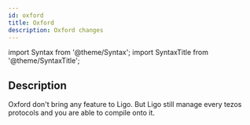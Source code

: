 ```yaml
---
id: oxford
title: Oxford
description: Oxford changes
---
```


import Syntax from '@theme/Syntax';
import SyntaxTitle from '@theme/SyntaxTitle';


## Description

Oxford don't bring any feature to Ligo. But Ligo still manage every tezos protocols and you are able to compile onto it.
